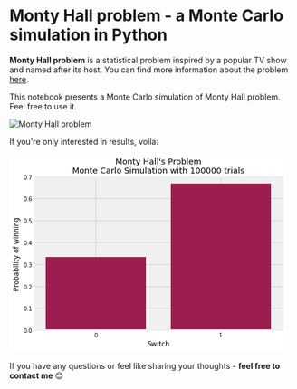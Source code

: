 # Monty Hall problem - a Monte Carlo simulation in Python

**Monty Hall problem** is a statistical problem inspired by a popular TV show and named after its host. You can find more information about the problem [here](https://en.wikipedia.org/wiki/Monty_Hall_problem).

This notebook presents a Monte Carlo simulation of Monty Hall problem. Feel free to use it.

![Monty Hall problem](https://upload.wikimedia.org/wikipedia/commons/thumb/4/41/Monty_Hall_Problem_-_Standard_probabilities.svg/220px-Monty_Hall_Problem_-_Standard_probabilities.svg.png)

If you're only interested in results, voila:

![Results](https://github.com/AlxndrMlk/MontyHall/blob/master/plots/result_plot.png)

If you have any questions or feel like sharing your thoughts - **feel free to contact me** 😊
